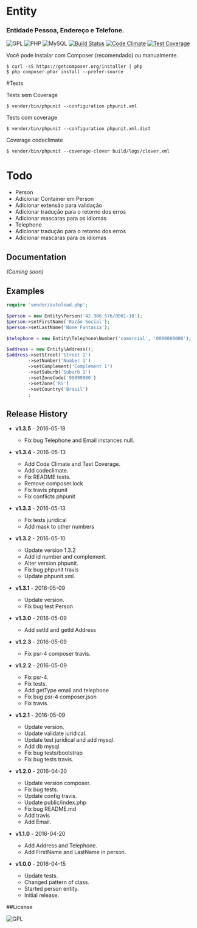 # Entity

### Entidade Pessoa, Endereço e Telefone.

![GPL](https://img.shields.io/badge/license-GPLv3-lightgrey.svg?style=flat-square)
![PHP](https://img.shields.io/badge/language-PHP%20%3E%3D%205.3-green.svg)
![MySQL](https://img.shields.io/badge/DB-MySQL-blue.svg?style=flat-square)
[![Build Status](https://travis-ci.org/rbarros/Entity.svg?branch=master)](https://travis-ci.org/rbarros/Entity)
[![Code Climate](https://codeclimate.com/github/rbarros/Entity/badges/gpa.svg)](https://codeclimate.com/github/rbarros/Entity)
[![Test Coverage](https://codeclimate.com/github/rbarros/Entity/badges/coverage.svg)](https://codeclimate.com/github/rbarros/Entity/coverage)

Você pode instalar com Composer (recomendado) ou manualmente.

```
$ curl -sS https://getcomposer.org/installer | php
$ php composer.phar install --prefer-source
```
#Tests

Tests sem Coverage
```
$ vendor/bin/phpunit --configuration phpunit.xml
```

Tests com coverage
```
$ vendor/bin/phpunit --configuration phpunit.xml.dist
```

Coverage codeclimate
```
$ vendor/bin/phpunit --coverage-clover build/logs/clover.xml
```

# Todo
- Person
 - Adicionar Container em Person
 - Adicionar extensão para validação
 - Adicionar tradução para o retorno dos erros
 - Adicionar mascaras para os idiomas
- Telephone
 - Adicionar tradução para o retorno dos erros
 - Adicionar mascaras para os idiomas


## Documentation
_(Coming soon)_

## Examples
```php
require 'vendor/autoload.php';

$person = new Entity\Person('42.986.576/0001-10');
$person->setFirstName('Razão Social');
$person->setLastName('Nome Fantasia');

$telephone = new Entity\Telephone\Number('comercial', '0000000000');

$address = new Entity\Address();
$address->setStreet('Street 1')
        ->setNumber('Number 1')
        ->setComplement('Complement 1')
        ->setSuburb('Suburb 1')
        ->setZoneCode('99099000')
        ->setZone('RS')
        ->setCountry('Brasil')
        ;
```

## Release History

* **v1.3.5** - 2016-05-18
   - Fix bug Telephone and Email instances null.

* **v1.3.4** - 2016-05-13
   - Add Code Climate and Test Coverage.
   - Add codeclimate.
   - Fix README tests.
   - Remove composer.lock
   - Fix travis phpunit
   - Fix conflicts phpunit

* **v1.3.3** - 2016-05-13
   - Fix tests juridical
   - Add mask to other numbers

* **v1.3.2** - 2016-05-10
   - Update version 1.3.2
   - Add id number and complement.
   - Alter version phpunit.
   - Fix bug phpunit travis
   - Update phpunit.xml.

* **v1.3.1** - 2016-05-09
   - Update version.
   - Fix bug test Person

* **v1.3.0** - 2016-05-09
   - Add setId and getId Address

* **v1.2.3** - 2016-05-09
   - Fix psr-4 composer travis.

* **v1.2.2** - 2016-05-09
   - Fix psr-4.
   - Fix tests.
   - Add getType email and telephone
   - Fix bug psr-4 composer.json
   - Fix travis.

* **v1.2.1** - 2016-05-09
   - Update version.
   - Update validate juridical.
   - Update test juridical and add mysql.
   - Add db mysql.
   - Fix bug tests/bootstrap
   - Fix bug tests travis.

* **v1.2.0** - 2016-04-20
   - Update version composer.
   - Fix bug tests.
   - Update config travis.
   - Update public/index.php
   - Fix bug README.md
   - Add travis
   - Add Email.

* **v1.1.0** - 2016-04-20
   - Add Address and Telephone.
   - Add FirstName and LastName in person.

* **v1.0.0** - 2016-04-15
   - Update tests.
   - Changed pattern of class.
   - Started person entity.
   - Initial release.

##License

![GPL](http://www.gnu.org/graphics/gplv3-88x31.png)
